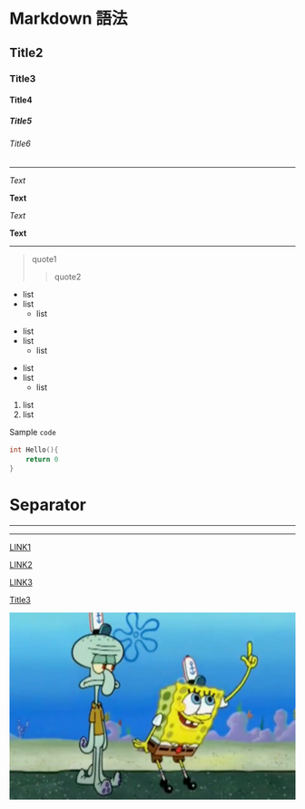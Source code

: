 # Markdown 語法
## Title2
### Title3
#### Title4
##### Title5
###### Title6

---

*Text*

**Text**

_Text_

__Text__

---

> quote1
>> quote2

* list
* list
    * list

- list
- list
    - list

+ list
+ list
    + list

1. list
2. list

Sample `code`


```go
int Hello(){
    return 0
}
```

Separator
===
***
---

[LINK1](https://www.google.com)

[LINK2][1]

[LINK3][]

[Title3](#Title3)

![Image](./asset/封面測試.png)

[1]: https://www.google.com "google"
[Link3]: https://www.google.com "google"